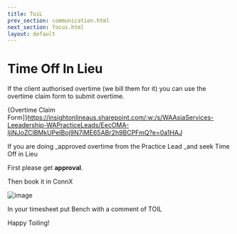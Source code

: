 ```yaml
---
title: ToiL
prev_section: communication.html
next_section: focus.html
layout: default
---
```


Time Off In Lieu
============


If the client authorised overtime (we bill them for it) you can use the overtime claim form to submit overtime.

{Overtime Claim Form]}<https://insightonlineaus.sharepoint.com/:w:/s/WAAsiaServices-Leeadership-WAPracticeLeads/EecOMA-IjiNJoZClBMkUPeIBoj9N7iME65ABr2h9BCPFmQ?e=0a1HAJ>

If you are doing _approved overtime from the Practice Lead _and seek Time Off in Lieu

First please get **approval**.

Then book it in ConnX

![image](https://user-images.githubusercontent.com/662868/133582865-17609723-8cee-4d9b-bd84-9f50c7e8b96f.png)

In your timesheet put Bench with a comment of TOIL

Happy Toiling!
